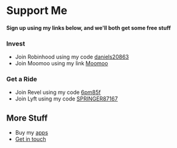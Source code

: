 # Support Me
#### Sign up using my links below, and we'll both get some free stuff

### Invest
  - Join Robinhood using my code [daniels20863](https://join.robinhood.com/daniels20863)
  - Join Moomoo using my link [Moomoo](https://j.moomoo.com/00kcml)

### Get a Ride
  - Join Revel using my code [6pm85f](http://app.gorevel.com/redeem-code/6pm85f)
  - Join Lyft using my code [SPRINGER87167](https://www.lyft.com/i/SPRINGER87167?utm_medium=p2pi_iacc)

## More Stuff
- Buy my [apps](https://apple.co/3uyCNct)
- [Get in touch](https://forms.gle/nkLPf2BcZy8V3VHA9)